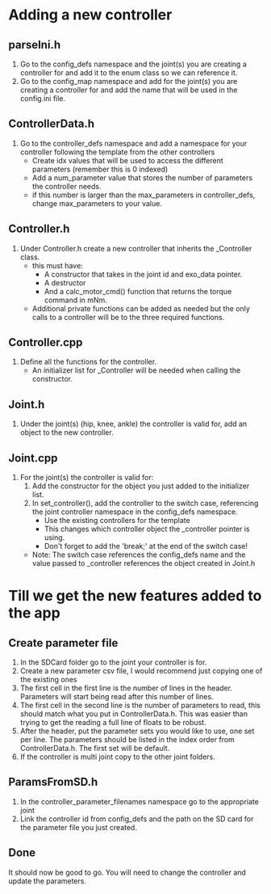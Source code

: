 # Adding a new controller
## parseIni.h
1. Go to the config_defs namespace and the joint(s) you are creating a controller for and add it to the enum class so we can reference it.
2. Go to the config_map namespace and add for the joint(s) you are creating a controller for and add the name that will be used in the config.ini file.

## ControllerData.h
1. Go to the controller_defs namespace and add a namespace for your controller following the template from the other controllers
    - Create idx values that will be used to access the different parameters (remember this is 0 indexed)
    - Add a num_parameter value that stores the number of parameters the controller needs.
    - if this number is larger than the max_parameters in controller_defs, change max_parameters to your value. 

## Controller.h
1. Under Controller.h create a new controller that inherits the _Controller class.
    - this must have:
        - A constructor that takes in the joint id and exo_data pointer.
        - A destructor
        - And a calc_motor_cmd() function that returns the torque command in mNm.
    - Additional private functions can be added as needed but the only calls to a controller will be to the three required functions.

## Controller.cpp
1. Define all the functions for the controller.  
    - An initializer list for _Controller will be needed when calling the constructor.  
    
## Joint.h
1. Under the joint(s) (hip, knee, ankle) the controller is valid for, add an object to the new controller.

## Joint.cpp
1. For the joint(s) the controller is valid for:
    1. Add the constructor for the object you just added to the initializer list.
    2. In set_controller(), add the controller to the switch case, referencing the joint controller namespace in the config_defs namespace.  
        - Use the existing controllers for the template
        - This changes which controller object the _controller pointer is using.
        - Don't forget to add the 'break;' at the end of the switch case!
	- Note: The switch case references the config_defs name and the value passed to _controller references the object created in Joint.h

# Till we get the new features added to the app
## Create parameter file
1. In the SDCard folder go to the joint your controller is for.
2. Create a new parameter csv file, I would recommend just copying one of the existing ones
3. The first cell in the first line is the number of lines in the header.  Parameters will start being read after this number of lines.
4. The first cell in the second line is the number of parameters to read, this should match what you put in ControllerData.h.  This was easier than trying to get the reading a full line of floats to be robust.
5. After the header, put the parameter sets you would like to use, one set per line.  The parameters should be listed in the index order from ControllerData.h.  The first set will be default.
6. If the controller is multi joint copy to the other joint folders.

## ParamsFromSD.h
1. In the controller_parameter_filenames namespace go to the appropriate joint
2. Link the controller id from config_defs and the path on the SD card for the parameter file you just created.

## Done
It should now be good to go.  You will need to change the controller and update the parameters.
